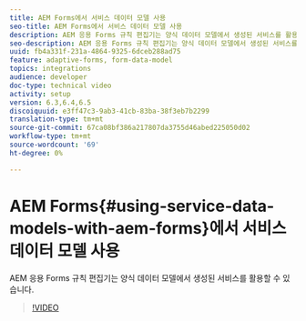 ```yaml
---
title: AEM Forms에서 서비스 데이터 모델 사용
seo-title: AEM Forms에서 서비스 데이터 모델 사용
description: AEM 응용 Forms 규칙 편집기는 양식 데이터 모델에서 생성된 서비스를 활용할 수 있습니다.
seo-description: AEM 응용 Forms 규칙 편집기는 양식 데이터 모델에서 생성된 서비스를 활용할 수 있습니다.
uuid: fb4a331f-231a-4864-9325-6dceb288ad75
feature: adaptive-forms, form-data-model
topics: integrations
audience: developer
doc-type: technical video
activity: setup
version: 6.3,6.4,6.5
discoiquuid: e3ff47c3-9ab3-41cb-83ba-38f3eb7b2299
translation-type: tm+mt
source-git-commit: 67ca08bf386a217807da3755d46abed225050d02
workflow-type: tm+mt
source-wordcount: '69'
ht-degree: 0%

---
```



# AEM Forms{#using-service-data-models-with-aem-forms}에서 서비스 데이터 모델 사용

AEM 응용 Forms 규칙 편집기는 양식 데이터 모델에서 생성된 서비스를 활용할 수 있습니다.

>[!VIDEO](https://video.tv.adobe.com/v/17739/?quality=9&learn=on)

